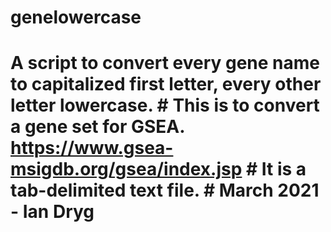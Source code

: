 # genelowercase
# A script to convert every gene name to capitalized first letter, every other letter lowercase. # This is to convert a gene set for GSEA. https://www.gsea-msigdb.org/gsea/index.jsp # It is a tab-delimited text file. # March 2021 - Ian Dryg
